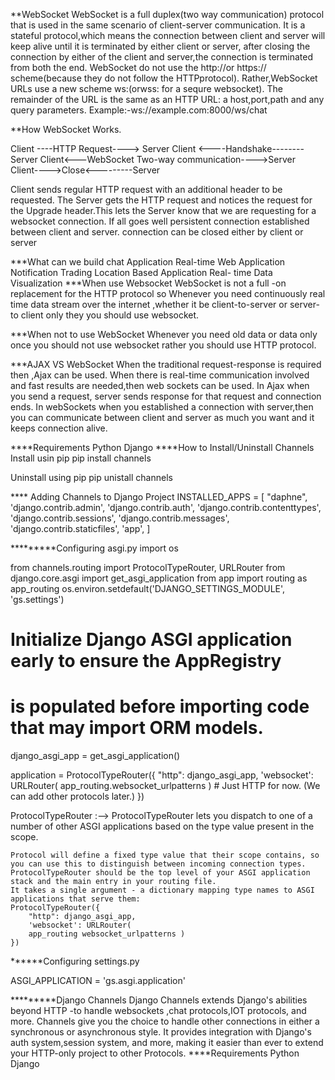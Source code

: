 **WebSocket 
WebSocket is a full duplex(two way communication) protocol that is used in the same scenario of client-server communication.
It is a stateful protocol,which means the connection between client and server will keep alive until it is terminated by either client or server, after closing the connection by either of the client and server,the connection is terminated from both the end.
WebSocket do not use the http://or https:// scheme(because they do not follow the HTTPprotocol).
Rather,WebSocket URLs use a new scheme ws:(orwss: for a sequre websocket).
The remainder of the URL is the same as an HTTP URL: a host,port,path and any query parameters.
Example:-ws://example.com:8000/ws/chat

**How WebSocket Works.

Client ----HTTP Request----> Server
Client <----Handshake--------Server
Client<---WebSocket Two-way communication---->Server
Client---->Close<---------Server

Client sends regular HTTP request with an additional header to be requested.
The Server gets the HTTP request and notices the request for the Upgrade header.This lets the Server know that we are requesting for a websocket connection.
If all goes well persistent connection established between client and server.
connection can be closed either by client or server

***What can we build
chat Application
Real-time Web Application
Notification
Trading
Location Based Application
Real- time Data Visualization
***When use Websocket
WebSocket is not a full -on replacement for the HTTP  protocol so Whenever you need continuously real time data stream over the internet ,whether it be client-to-server or server-to client only they you should use websocket.

***When not to use WebSocket
Whenever you need old data or data only once you should not use websocket rather you should use HTTP protocol.


***AJAX VS WebSocket 
When the traditional request-response is required then ,Ajax can be used.
When there is real-time communication involved and fast results are needed,then web sockets can be used.
In Ajax when you send a request, server sends response for that request and connection ends.
In webSockets when you established  a connection with server,then you can communicate between client and server as much you want and it keeps connection alive.


****Requirements
Python
Django
****How to Install/Uninstall Channels
Install usin pip
    pip install channels

Uninstall using pip
    pip unistall channels

**** Adding Channels to Django Project
INSTALLED_APPS = [
    "daphne",
    'django.contrib.admin',
    'django.contrib.auth',
    'django.contrib.contenttypes',
    'django.contrib.sessions',
    'django.contrib.messages',
    'django.contrib.staticfiles',
    'app',
]

*********Configuring asgi.py
import os

from channels.routing import ProtocolTypeRouter, URLRouter
from django.core.asgi import get_asgi_application
from app import routing as app_routing
os.environ.setdefault('DJANGO_SETTINGS_MODULE', 'gs.settings')
# Initialize Django ASGI application early to ensure the AppRegistry
# is populated before importing code that may import ORM models.
django_asgi_app = get_asgi_application()

application = ProtocolTypeRouter({
    "http": django_asgi_app,
    'websocket': URLRouter(
        app_routing.websocket_urlpatterns )
    # Just HTTP for now. (We can add other protocols later.)
})


ProtocolTypeRouter :-->
    ProtocolTypeRouter lets you dispatch to one of a number of other ASGI applications based on the type value present in the scope.

    Protocol will define a fixed type value that their scope contains, so you can use this to distinguish between incoming connection types.
    ProtocolTypeRouter should be the top level of your ASGI application stack and the main entry in your routing file.
    It takes a single argument - a dictionary mapping type names to ASGI applications that serve them:
    ProtocolTypeRouter({
        "http": django_asgi_app,
        'websocket': URLRouter(
        app_routing websocket_urlpatterns )
    })

******Configuring settings.py

ASGI_APPLICATION = 'gs.asgi.application'


*********Django Channels
Django Channels extends Django's abilities beyond HTTP -to handle websockets ,chat protocols,IOT protocols, and more.
Channels give you the choice to handle other connections in either a synchronous or asynchronous style.
It provides integration with Django's auth system,session system, and more, making it  easier than ever to extend your HTTP-only project to other Protocols.
****Requirements
Python 
Django
